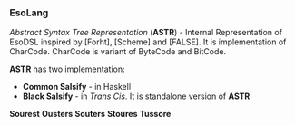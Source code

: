 


### EsoLang
 *Abstract Syntax Tree Representation* (**ASTR**) - Internal Representation of EsoDSL inspired by [Forht], [Scheme] and [FALSE].
 It is implementation of CharCode.
 CharCode is variant of ByteCode and BitCode.
 
 **ASTR** has two implementation:
 * **Common Salsify** - in Haskell
 * **Black Salsify** - in *Trans Cis*. It is standalone version of **ASTR**

**Sourest**
**Ousters**
**Souters**
**Stoures**
**Tussore**
